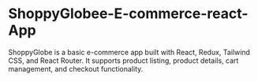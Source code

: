 # ShoppyGlobee-E-commerce-react-App
ShoppyGlobe is a basic e-commerce app built with React, Redux, Tailwind CSS, and React Router. It supports product listing, product details, cart management, and checkout functionality.
